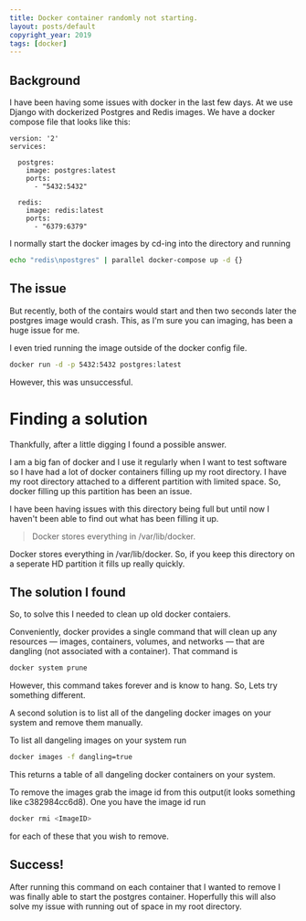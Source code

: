 ```yaml
---
title: Docker container randomly not starting.
layout: posts/default
copyright_year: 2019
tags: [docker]
---
```


## Background

I have been having some issues with docker in the last few days. At we use Django with dockerized Postgres and Redis images. We have a docker compose file that looks like this:

```
version: '2'
services:

  postgres:
    image: postgres:latest
    ports:
      - "5432:5432"

  redis:
    image: redis:latest
    ports:
      - "6379:6379"
```

I normally start the docker images by cd-ing into the directory and running

```bash
echo "redis\npostgres" | parallel docker-compose up -d {}
```

## The issue
But recently, both of the contairs would start and then two seconds later the postgres image would crash. This, as I'm sure you can imaging, has been a huge issue for me.

I even tried running the image outside of the docker config file.

```bash
docker run -d -p 5432:5432 postgres:latest
```

However, this was unsuccessful.


# Finding a solution

Thankfully, after a little digging I found a possible answer.

I am a big fan of docker and I use it regularly when I want to test software so I have had a lot of docker containers filling up my root directory. I have my root directory attached to a different partition with limited space. So, docker filling up this partition has been an issue.

I have been having issues with this directory being full but until now I haven't been able to find out what has been filling it up.

> Docker stores everything in /var/lib/docker.

Docker stores everything in /var/lib/docker. So, if you keep this directory on a seperate HD partition it fills up really quickly.

## The solution I found

So, to solve this I needed to clean up old docker contaiers.

Conveniently, docker provides a single command that will clean up any resources — images, containers, volumes, and networks — that are dangling (not associated with a container). That command is

```bash
docker system prune
```
However, this command takes forever and is know to hang. So, Lets try something different.

A second solution is to list all of the dangeling docker images on your system and remove them manually.

To list all dangeling images on your system run

```bash
docker images -f dangling=true
```
This returns a table of all dangeling docker containers on your system.

To remove the images grab the image id from this output(it looks something like c382984cc6d8). One you have the image id run

```bash
docker rmi <ImageID>
```

for each of these that you wish to remove.

## Success!

After running this command on each container that I wanted to remove I was finally able to start the postgres container. Hoperfully this will also solve my issue with running out of space in my root directory.
